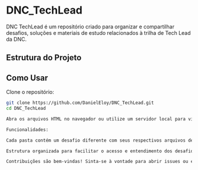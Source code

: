 # DNC_TechLead

DNC TechLead é um repositório criado para organizar e compartilhar desafios, soluções e materiais de estudo relacionados à trilha de Tech Lead da DNC.

## Estrutura do Projeto


## Como Usar

Clone o repositório:

```bash
git clone https://github.com/DanielEloy/DNC_TechLead.git
cd DNC_TechLead

Abra os arquivos HTML no navegador ou utilize um servidor local para visualizar os desafios.

Funcionalidades:

Cada pasta contém um desafio diferente com seus respectivos arquivos de código, imagens e estilos.

Estrutura organizada para facilitar o acesso e entendimento dos desafios.

Contribuições são bem-vindas! Sinta-se à vontade para abrir issues ou enviar pull requests com melhorias e sugestões.